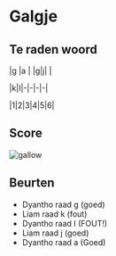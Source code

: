 # Galgje

## Te raden woord

|g |a | |g|j| |

|k|I|-|-|-|-|

|1|2|3|4|5|6|

## Score
![gallow](./images/2.png)

## Beurten
* Dyantho raad g (goed)
* Liam raad k (fout)
* Dyantho raad I (FOUT!)
* Liam raad j (goed)
* Dyantho raad a (Goed)